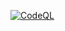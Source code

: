 [![CodeQL](https://github.com/callmebhawesh/100-Days-Of-Code/actions/workflows/codeql-analysis.yml/badge.svg?branch=main)](https://github.com/callmebhawesh/100-Days-Of-Code/actions/workflows/codeql-analysis.yml)